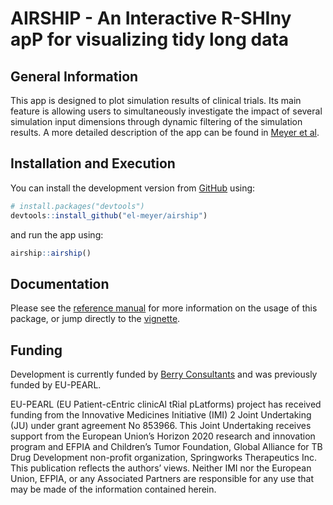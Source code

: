 # AIRSHIP - An Interactive R-SHIny apP for visualizing tidy long data

## General Information                

This app is designed to plot simulation results of clinical trials. Its main feature is allowing users to simultaneously investigate the impact of several simulation input dimensions through dynamic filtering of the simulation results. A more detailed description of the app can be found in [Meyer et al](https://www.softxjournal.com/article/S2352-7110(23)00043-2/fulltext).

## Installation and Execution

You can install the development version from [GitHub](https://github.com/el-meyer/airship) using:

``` r
# install.packages("devtools")
devtools::install_github("el-meyer/airship")
```

and run the app using:

``` r
airship::airship()
```

## Documentation

Please see the [reference manual](https://el-meyer.github.io/airship/index.html) for more information on the usage of this package, or jump directly to the [vignette](https://el-meyer.github.io/airship/articles/AIRSHIP-vignette.html).

## Funding

Development is currently funded by [Berry Consultants](https://www.berryconsultants.com/) and was previously funded by EU-PEARL. 

EU-PEARL (EU Patient-cEntric clinicAl tRial pLatforms) project has
received funding from the Innovative Medicines Initiative (IMI) 2 Joint
Undertaking (JU) under grant agreement No 853966. This Joint Undertaking
receives support from the European Union’s Horizon 2020 research and
innovation program and EFPIA and Children’s Tumor Foundation, Global
Alliance for TB Drug Development non-profit organization, Springworks
Therapeutics Inc. This publication reflects the authors’ views. Neither
IMI nor the European Union, EFPIA, or any Associated Partners are
responsible for any use that may be made of the information contained
herein.



